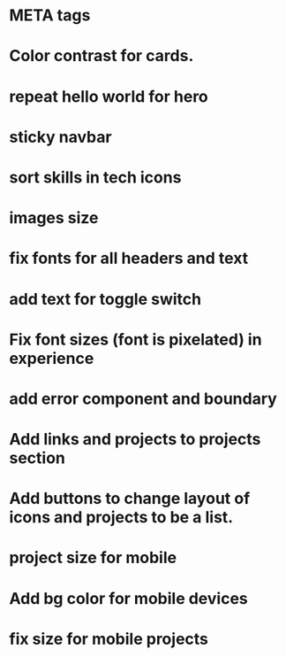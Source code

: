 # META tags

# Color contrast for cards.

# repeat hello world for hero

# sticky navbar

# sort skills in tech icons

# images size

# fix fonts for all headers and text

# add text for toggle switch

# Fix font sizes (font is pixelated) in experience

# add error component and boundary

# Add links and projects to projects section

# Add buttons to change layout of icons and projects to be a list.

# project size for mobile

# Add bg color for mobile devices

# fix size for mobile projects
